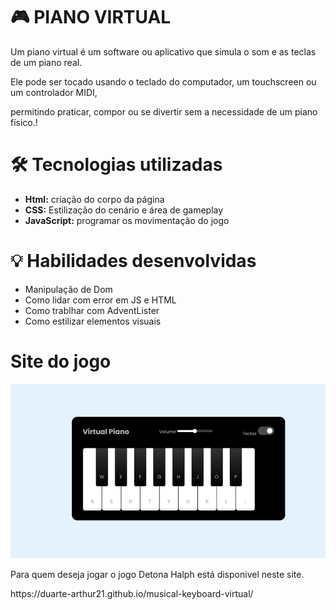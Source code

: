 <h1 aling= "center">🎮 PIANO VIRTUAL</h1>

<p>Um piano virtual é um software ou aplicativo que simula o som e as teclas de um piano real.</p>
<p>Ele pode ser tocado usando o teclado do computador, um touchscreen ou um controlador MIDI, </p>
<p>permitindo praticar, compor ou se divertir sem a necessidade de um piano físico.!</p>

<h1 aling= "center">🛠️ Tecnologias utilizadas</h1>

<ul>
  <li><b>Html:</b> criação do corpo da página</li> 
  <li><b>CSS:</b> Estilização do cenário e área de gameplay</li>
  <li><b>JavaScript:</b> programar os movimentação do jogo</li>
</ul>

<h1 >💡 Habilidades desenvolvidas</h1> 
<ul>
  <li>Manipulação de Dom</li>
  <li>Como lidar com error em JS e HTML</li>
  <li>Como trablhar com AdventLister</li>
  <li>Como estilizar elementos visuais</li>
</ul>

<h1> Site do jogo </h1>
    <img src="./src/img/screen.png" alt="">

<p> Para quem deseja jogar o jogo Detona Halph está disponivel neste site.</p>
https://duarte-arthur21.github.io/musical-keyboard-virtual/
